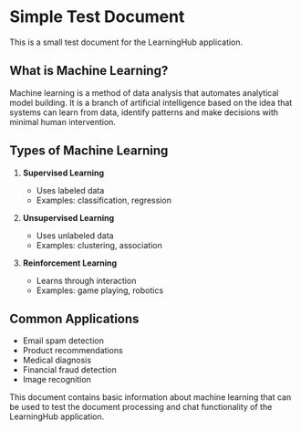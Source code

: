 # Simple Test Document

This is a small test document for the LearningHub application.

## What is Machine Learning?

Machine learning is a method of data analysis that automates analytical model building. It is a branch of artificial intelligence based on the idea that systems can learn from data, identify patterns and make decisions with minimal human intervention.

## Types of Machine Learning

1. **Supervised Learning**
   - Uses labeled data
   - Examples: classification, regression

2. **Unsupervised Learning**
   - Uses unlabeled data
   - Examples: clustering, association

3. **Reinforcement Learning**
   - Learns through interaction
   - Examples: game playing, robotics

## Common Applications

- Email spam detection
- Product recommendations
- Medical diagnosis
- Financial fraud detection
- Image recognition

This document contains basic information about machine learning that can be used to test the document processing and chat functionality of the LearningHub application. 